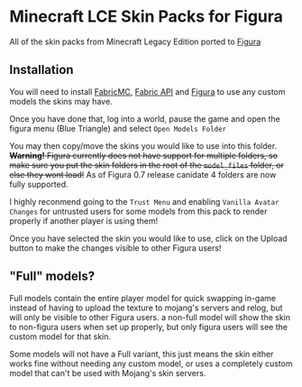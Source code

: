 # Minecraft LCE Skin Packs for Figura
All of the skin packs from Minecraft Legacy Edition ported to [Figura](https://modrinth.com/mod/figura)

## Installation

You will need to install [FabricMC](https://fabricmc.net/use/), [Fabric API](https://www.curseforge.com/minecraft/mc-mods/fabric-api/files) and [Figura](https://modrinth.com/mod/figura) to use any custom models the skins may have.

Once you have done that, log into a world, pause the game and open the figura menu (Blue Triangle) and select `Open Models Folder`

You may then copy/move the skins you would like to use into this folder. ~~**Warning!** Figura currently does not have support for multiple folders, so make sure you put the skin folders in the root of the `model_files` folder, or else they wont load!~~ As of Figura 0.7 release canidate 4 folders are now fully supported.

I highly reconmend going to the `Trust Menu` and enabling `Vanilla Avatar Changes` for untrusted users for some models from this pack to render properly if another player is using them!

Once you have selected the skin you would like to use, click on the Upload button to make the changes visible to other Figura users!

## "Full" models?

Full models contain the entire player model for quick swapping in-game instead of having to upload the texture to mojang's servers and relog, but will only be visible to other Figura users. a non-full model will show the skin to non-figura users when set up properly, but only figura users will see the custom model for that skin.

Some models will not have a Full variant, this just means the skin either works fine without needing any custom model, or uses a completely custom model that can't be used with Mojang's skin servers.
